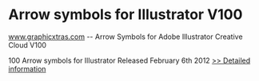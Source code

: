 # Arrow symbols for Illustrator V100
www.graphicxtras.com -- Arrow Symbols for Adobe Illustrator Creative Cloud V100

100 Arrow symbols for Illustrator Released February 6th 2012
[>> Detailed information](https://secure.shareit.com/shareit/product.html?productid=300501661&affiliateid=200057808)